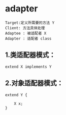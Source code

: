 adapter
===

    Target:定义所需要的方法 Y
    Client: 方法具体处理
    Adaptee : 被适配者 X
    Adapter : 适配者 class


1.类适配器模式：
---

    extend X implements Y

2.对象适配器模式：
---

    extend Y {
    
        X x;
    }